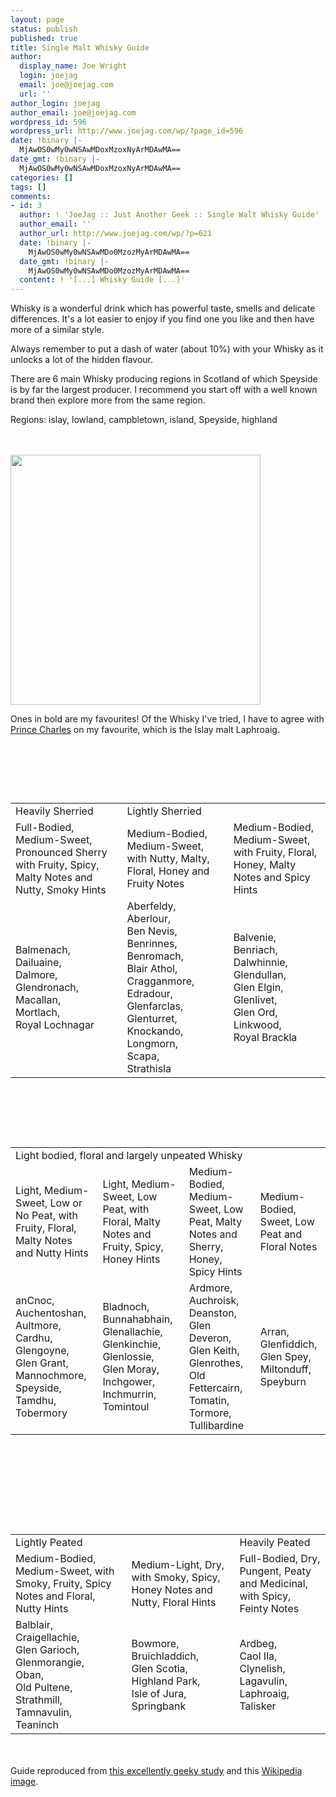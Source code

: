 ```yaml
---
layout: page
status: publish
published: true
title: Single Malt Whisky Guide
author:
  display_name: Joe Wright
  login: joejag
  email: joe@joejag.com
  url: ''
author_login: joejag
author_email: joe@joejag.com
wordpress_id: 596
wordpress_url: http://www.joejag.com/wp/?page_id=596
date: !binary |-
  MjAwOS0wMy0wNSAwMDoxMzoxNyArMDAwMA==
date_gmt: !binary |-
  MjAwOS0wMy0wNSAwMDoxMzoxNyArMDAwMA==
categories: []
tags: []
comments:
- id: 3
  author: ! 'JoeJag :: Just Another Geek :: Single Walt Whisky Guide'
  author_email: ''
  author_url: http://www.joejag.com/wp/?p=621
  date: !binary |-
    MjAwOS0wMy0wNSAwMDo0MzozMyArMDAwMA==
  date_gmt: !binary |-
    MjAwOS0wMy0wNSAwMDo0MzozMyArMDAwMA==
  content: ! '[...] Whisky Guide [...]'
---
```

<style type="text/css">
/* Malt colours */<br />
.islay {color: #5ABBB9}<br />
.lowland {color: #859567}<br />
.campbletown {color: #CF4040}<br />
.island {color: #5487B1}<br />
.speyside {color: #AF609E}<br />
.highland {color: #FFA200}<br />
.owned {font-weight: bold;}<br />
table {	font: 11px/24px Verdana, Arial, Helvetica, sans-serif;	border-collapse: collapse;	}<br />
th { padding: 0 0.5em;text-align: left;	}<br />
tr.yellow td {	border-top: 1px solid #FB7A31;	border-bottom: 1px solid #FB7A31;	background: #FFC;	}<br />
tr.classification td {	border-top: 1px solid #FB7A31;	border-bottom: 1px solid #FB7A31;	background: #FED; text-align: center; font-weight: bold;	}<br />
td {	border-bottom: 1px solid #CCC;	padding: 0 0.5em; text-align: center;	}<br />
td:first-child {	width: 190px; text-align: center;	}<br />
td+td {	border-left: 1px solid #CCC;	text-align: center;	}<br />
</style></p>
<p>Whisky is a wonderful drink which has powerful taste, smells and delicate differences.  It's a lot easier to enjoy if you find one you like and then have more of a similar style.  </p>
<p>Always remember to put a dash of water (about 10%) with your Whisky as it unlocks a lot of the hidden flavour.  </p>
<p>There are 6 main Whisky producing regions in Scotland of which Speyside is by far the largest producer.  I recommend you start off with a well known brand then explore more from the same region.</p>
<p>Regions: <span class="islay">islay</span>, <span class="lowland">lowland</span>, <span class="campbletown">campbletown</span>, <span class="island">island</span>, <span class="speyside">Speyside</span>, <span class="highland">highland</span><br />
<br /><br /></p>
<p><img src="http://www.joejag.com/i/posts/scotch_regions.png" width="400" height="400"></p>
<p>Ones in <span class="owned">bold</span> are my favourites!  Of the Whisky I've tried, I have to agree with <a href="http://www.luxist.com/2008/06/05/prince-charles-visits-laphroaig-confirms-royal-warrant/">Prince Charles</a> on my favourite, which is the <span class="islay">Islay</span> malt Laphroaig.</p>
<table>
<tr class="classification">
<td>Heavily Sherried</td></p>
<td colspan="2">Lightly Sherried</td><br />
</tr></p>
<tr class="yellow">
<td>Full-Bodied, Medium-Sweet, Pronounced Sherry with Fruity, Spicy, Malty Notes and Nutty, Smoky Hints</td></p>
<td>Medium-Bodied, Medium-Sweet, with Nutty, Malty, Floral, Honey and Fruity Notes</td></p>
<td>Medium-Bodied, Medium-Sweet, with Fruity, Floral, Honey, Malty Notes and Spicy Hints</td><br />
</tr></p>
<tr>
<td>
<span class="speyside">Balmenach</span>,<br />
<span class="speyside">Dailuaine</span>,<br />
<span class="highland">Dalmore</span>,<br />
<span class="speyside">Glendronach</span>,<br />
<span class="speyside owned">Macallan</span>,<br />
<span class="speyside">Mortlach</span>,<br />
<span class="highland">Royal Lochnagar</span><br />
</td></p>
<td>
<span class="highland">Aberfeldy</span>,<br />
<span class="speyside owned">Aberlour</span>,<br />
<span class="highland">Ben Nevis</span>,<br />
<span class="speyside">Benrinnes</span>,<br />
<span class="speyside">Benromach</span>,<br />
<span class="highland">Blair Athol</span>,<br />
<span class="speyside">Cragganmore</span>,<br />
<span class="highland">Edradour</span>,<br />
<span class="speyside">Glenfarclas</span>,<br />
<span class="highland">Glenturret</span>,<br />
<span class="speyside">Knockando</span>,<br />
<span class="speyside">Longmorn</span>,<br />
<span class="island">Scapa</span>,<br />
<span class="speyside">Strathisla</span><br />
</td></p>
<td>
<span class="speyside">Balvenie</span>,<br />
<span class="speyside">Benriach</span>,<br />
<span class="highland owned">Dalwhinnie</span>,<br />
<span class="speyside">Glendullan</span>,<br />
<span class="speyside">Glen Elgin</span>,<br />
<span class="speyside">Glenlivet</span>,<br />
<span class="highland">Glen Ord</span>,<br />
<span class="speyside">Linkwood</span>,<br />
<span class="speyside">Royal Brackla</span><br />
</td></p>
<p></tr><br />
</table></p>
<p><br/></p>
<table>
<tr class="classification">
<td colspan="4">Light bodied, floral and largely unpeated Whisky</td><br />
</tr></p>
<tr class="yellow">
<td>Light, Medium-Sweet, Low or No Peat, with Fruity, Floral, Malty Notes and Nutty Hints</td></p>
<td>Light, Medium-Sweet, Low Peat, with Floral, Malty Notes and Fruity, Spicy, Honey Hints</td></p>
<td>Medium-Bodied, Medium-Sweet, Low Peat, Malty Notes and Sherry, Honey, Spicy Hints</td></p>
<td>Medium-Bodied, Sweet, Low Peat and Floral Notes</td><br />
</tr></p>
<tr>
<td>
<span class="highland">anCnoc</span>,<br />
<span class="lowland">Auchentoshan</span>,<br />
<span class="speyside">Aultmore</span>,<br />
<span class="speyside">Cardhu</span>,<br />
<span class="highland">Glengoyne</span>,<br />
<span class="speyside">Glen Grant</span>,<br />
<span class="speyside">Mannochmore</span>,<br />
<span class="speyside">Speyside</span>,<br />
<span class="speyside">Tamdhu</span>,<br />
<span class="island">Tobermory</span><br />
</td></p>
<td>
<span class="lowland">Bladnoch</span>,<br />
<span class="islay">Bunnahabhain</span>,<br />
<span class="speyside">Glenallachie</span>,<br />
<span class="lowland">Glenkinchie</span>,<br />
<span class="speyside">Glenlossie</span>,<br />
<span class="speyside">Glen Moray</span>,<br />
<span class="speyside">Inchgower</span>,<br />
<span class="highland">Inchmurrin</span>,<br />
<span class="speyside">Tomintoul</span><br />
</td></p>
<td>
<span class="speyside">Ardmore</span>,<br />
<span class="speyside">Auchroisk</span>,<br />
<span class="highland">Deanston</span>,<br />
<span class="highland">Glen Deveron</span>,<br />
<span class="speyside">Glen Keith</span>,<br />
<span class="speyside">Glenrothes</span>,<br />
<span class="highland">Old Fettercairn</span>,<br />
<span class="speyside">Tomatin</span>,<br />
<span class="speyside">Tormore</span>,<br />
<span class="highland">Tullibardine</span><br />
</td></p>
<td>
<span class="island">Arran</span>,<br />
<span class="speyside">Glenfiddich</span>,<br />
<span class="speyside">Glen Spey</span>,<br />
<span class="speyside owned">Miltonduff</span>,<br />
<span class="speyside">Speyburn</span><br />
</td></p>
<p></table></p>
<p><br/></p>
<table>
<tr class="classification">
<td colspan="2">Lightly Peated</td></p>
<td >Heavily Peated</td><br />
</tr></p>
<tr class="yellow">
<td>Medium-Bodied, Medium-Sweet, with Smoky, Fruity, Spicy Notes and Floral, Nutty Hints</td></p>
<td>Medium-Light, Dry, with Smoky, Spicy, Honey Notes and Nutty, Floral Hints</td></p>
<td>Full-Bodied, Dry, Pungent, Peaty and Medicinal, with Spicy, Feinty Notes</td><br />
</tr></p>
<td>
<span class="highland">Balblair</span>,<br />
<span class="speyside">Craigellachie</span>,<br />
<span class="highland">Glen Garioch</span>,<br />
<span class="highland">Glenmorangie</span>,<br />
<span class="highland">Oban</span>,<br />
<span class="highland">Old Pultene</span>,<br />
<span class="speyside">Strathmill</span>,<br />
<span class="speyside">Tamnavulin</span>,<br />
<span class="highland">Teaninch</span><br />
</td></p>
<td>
<span class="islay">Bowmore</span>,<br />
<span class="islay">Bruichladdich</span>,<br />
<span class="campbletown">Glen Scotia</span>,<br />
<span class="island owned">Highland Park</span>,<br />
<span class="island">Isle of Jura</span>,<br />
<span class="campbletown owned">Springbank</span><br />
</td></p>
<td>
<span class="islay">Ardbeg</span>,<br />
<span class="islay owned">Caol Ila</span>,<br />
<span class="highland">Clynelish</span>,<br />
<span class="islay">Lagavulin</span>,<br />
<span class="islay owned">Laphroaig</span>,<br />
<span class="island owned">Talisker</span><br />
</td><br />
</tr><br />
</table></p>
<p><br/><br />
Guide reproduced from <a href="http://www.whiskyclassified.com/classification.html">this excellently geeky study</a> and this <a href="http://en.wikipedia.org/wiki/File:Scotch_regions.svg">Wikipedia image</a>.</p>

